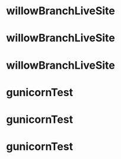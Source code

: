 # willowBranchLiveSite
# willowBranchLiveSite
# willowBranchLiveSite
# gunicornTest
# gunicornTest
# gunicornTest
